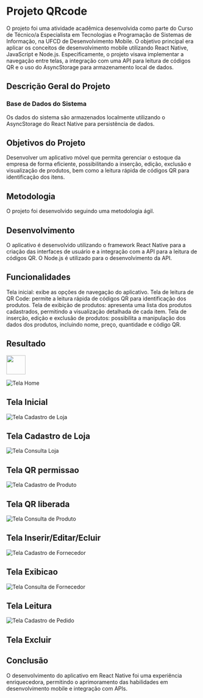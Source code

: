 # Projeto QRcode

O projeto foi uma atividade acadêmica desenvolvida como parte do Curso de Técnico/a Especialista em Tecnologias e Programação de Sistemas de Informação, na UFCD de Desenvolvimento Mobile. O objetivo principal era aplicar os conceitos de desenvolvimento mobile utilizando React Native, JavaScript e Node.js. Especificamente, o projeto visava implementar a navegação entre telas, a integração com uma API para leitura de códigos QR e o uso do AsyncStorage para armazenamento local de dados.

## Descrição Geral do Projeto


### Base de Dados do Sistema

Os dados do sistema são armazenados localmente utilizando o AsyncStorage do React Native para persistência de dados.


## Objetivos do Projeto

Desenvolver um aplicativo móvel que permita gerenciar o estoque da empresa de forma eficiente, possibilitando a inserção, edição, exclusão e visualização de produtos, bem como a leitura rápida de códigos QR para identificação dos itens.

## Metodologia

O projeto foi desenvolvido seguindo uma metodologia ágil.

## Desenvolvimento

O aplicativo é desenvolvido utilizando o framework React Native para a criação das interfaces de usuário e a integração com a API para a leitura de códigos QR. O Node.js é utilizado para o desenvolvimento da API.

## Funcionalidades

Tela inicial: exibe as opções de navegação do aplicativo.
Tela de leitura de QR Code: permite a leitura rápida de códigos QR para identificação dos produtos.
Tela de exibição de produtos: apresenta uma lista dos produtos cadastrados, permitindo a visualização detalhada de cada item.
Tela de inserção, edição e exclusão de produtos: possibilita a manipulação dos dados dos produtos, incluindo nome, preço, quantidade e código QR.


## Resultado

<img src="home.jpg" width="50" height="50">

![Tela Home](home.jpg)
## Tela Inicial

![Tela Cadastro de Loja](qrpermission.jpg)
## Tela Cadastro de Loja

![Tela Consulta Loja](qrpermission.jpg)
## Tela QR permissao

![Tela Cadastro de Produto](qr.jpg)
## Tela QR liberada

![Tela Consulta de Produto](insert.jpg)
## Tela Inserir/Editar/Ecluir

![Tela Cadastro de Fornecedor](produtos.jpg)
## Tela Exibicao

![Tela Consulta de Fornecedor](qrread.jpg)
## Tela Leitura

![Tela Cadastro de Pedido](excluir.jpg)
## Tela Excluir

## Conclusão

O desenvolvimento do aplicativo em React Native foi uma experiência enriquecedora, permitindo o aprimoramento das habilidades em desenvolvimento mobile e integração com APIs. 

